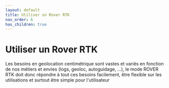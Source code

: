 ```yaml
---
layout: default
title: Utiliser un Rover RTK
nav_order: 6
has_children: true
---
```


# Utiliser un Rover RTK

Les besoins en geolocation centimétrique sont vastes et variés en fonction de nos métiers et envies (logs, geoloc, autoguidage, ...), le mode ROVER RTK doit donc répondre à tout ces besoins facilement, être flexible sur les utilisations et surtout être simple pour l'utilisateur



